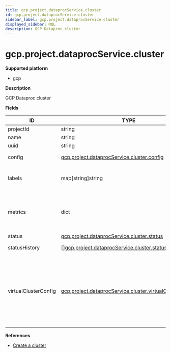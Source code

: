 ```yaml
---
title: gcp.project.dataprocService.cluster
id: gcp.project.dataprocService.cluster
sidebar_label: gcp.project.dataprocService.cluster
displayed_sidebar: MQL
description: GCP Dataproc cluster
---
```


# gcp.project.dataprocService.cluster

**Supported platform**

- gcp

**Description**

GCP Dataproc cluster

**Fields**

| ID                   | TYPE                                                                                                                    | DESCRIPTION                                                                                                                  |
| -------------------- | ----------------------------------------------------------------------------------------------------------------------- | ---------------------------------------------------------------------------------------------------------------------------- |
| projectId            | string                                                                                                                  | Project ID                                                                                                                   |
| name                 | string                                                                                                                  | Cluster name                                                                                                                 |
| uuid                 | string                                                                                                                  | Cluster UUID                                                                                                                 |
| config               | [gcp.project.dataprocService.cluster.config](gcp.project.dataprocservice.cluster.config.md)                             | Cluster configuration                                                                                                        |
| labels               | map[string]string                                                                                                       | Labels associated with the cluster                                                                                           |
| metrics              | dict                                                                                                                    | Contains cluster daemon metrics such as HDF and YARN stats                                                                   |
| status               | [gcp.project.dataprocService.cluster.status](gcp.project.dataprocservice.cluster.status.md)                             | Cluster status                                                                                                               |
| statusHistory        | &#91;&#93;[gcp.project.dataprocService.cluster.status](gcp.project.dataprocservice.cluster.status.md)                   | Previous cluster status                                                                                                      |
| virtualClusterConfig | [gcp.project.dataprocService.cluster.virtualClusterConfig](gcp.project.dataprocservice.cluster.virtualclusterconfig.md) | Virtual cluster config used when creating a Dataproc cluster that does not directly control the underlying compute resources |

**References**

- [Create a cluster](https://cloud.google.com/dataproc/docs/guides/create-cluster)
